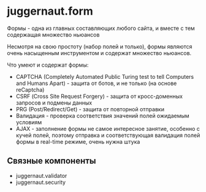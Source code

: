 # juggernaut.form

Формы - одна из главных составляющих любого сайта, и вместе с тем содержащая множество ньюансов

Несмотря на свою простоту (набор полей и только), формы являются очень насыщенным инструментом и содержат множество ньюансов.

Что умеют и содержат формы:

- CAPTCHA (Completely Automated Public Turing test to tell Computers and Humans Apart) - защита от ботов, и не только (на основе reCaptcha)
- CSRF (Сross Site Request Forgery) - защита от кросс-доменных запросов и подмены данных
- PRG (Post/Redirect/Get) - защита от повторной отправки
- Валидация - проверка соответствия значений полей ожидаемым условиям
- AJAX - заполнение формы не самое интересное занятие, особенно с кучей полей, поэтому отправка и соответствующая валидация полей формы в real-time режиме, очень нужна штука

## Связные компоненты

- juggernaut.validator
- juggernaut.security
